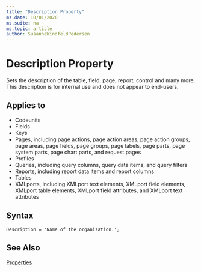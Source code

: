 ```yaml
---
title: "Description Property"
ms.date: 10/01/2020
ms.suite: na
ms.topic: article
author: SusanneWindfeldPedersen
---
```


# Description Property

Sets the description of the table, field, page, report, control and many more. This description is for internal use and does not appear to end-users.  

## Applies to  

- Codeunits
- Fields
- Keys
- Pages, including page actions, page action areas, page action groups, page areas, page fields, page groups, page labels, page parts, page system parts, page chart parts, and request pages
- Profiles
- Queries, including query columns, query data items, and query filters
- Reports, including report data items and report columns
- Tables
- XMLports, including XMLport text elements, XMLport field elements, XMLport table elements, XMLport field attributes, and XMLport text attributes

## Syntax

```AL
Description = 'Name of the organization.';
```

## See Also  

[Properties](devenv-properties.md)  